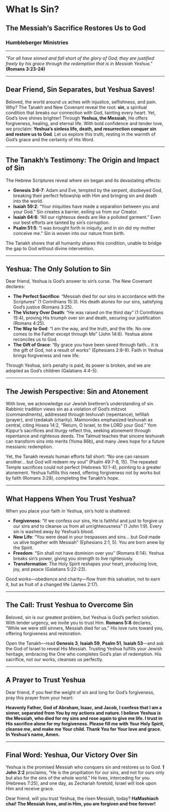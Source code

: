 # What Is Sin?

## The Messiah’s Sacrifice Restores Us to God

### Humbleberger Ministries

---

_"For all have sinned and fall short of the glory of God; they are justified freely by his grace through the redemption that is in Messiah Yeshua."_
**(Romans 3:23-24)**

---

## Dear Friend, Sin Separates, but Yeshua Saves!

Beloved, the world around us aches with injustice, selfishness, and pain. Why? The Tanakh and New Covenant reveal the root: **sin**, a spiritual condition that breaks our connection with God, tainting every heart. Yet, God’s love shines brighter! Through **Yeshua, the Messiah**, He offers forgiveness, healing, and eternal life. With bold confidence and tender love, we proclaim: **Yeshua’s sinless life, death, and resurrection conquer sin and restore us to God**. Let us explore this truth, resting in the warmth of God’s grace and the certainty of His Word.

---

## The Tanakh’s Testimony: The Origin and Impact of Sin

The Hebrew Scriptures reveal where sin began and its devastating effects:

- **Genesis 3:6-7**: Adam and Eve, tempted by the serpent, disobeyed God, breaking their perfect fellowship with Him and bringing sin and death into the world.
- **Isaiah 59:2**: “Your iniquities have made a separation between you and your God.” Sin creates a barrier, exiling us from our Creator.
- **Isaiah 64:6**: “All our righteous deeds are like a polluted garment.” Even our best efforts are tainted by sin’s corruption.
- **Psalm 51:5**: “I was brought forth in iniquity, and in sin did my mother conceive me.” Sin is woven into our nature from birth.

The Tanakh shows that all humanity shares this condition, unable to bridge the gap to God without divine intervention.

---

## Yeshua: The Only Solution to Sin

Dear friend, Yeshua is God’s answer to sin’s curse. The New Covenant declares:

- **The Perfect Sacrifice**: “Messiah died for our sins in accordance with the Scriptures” (1 Corinthians 15:3). His death atones for our sins, satisfying God’s justice (Romans 3:25).
- **The Victory Over Death**: “He was raised on the third day” (1 Corinthians 15:4), proving His triumph over sin and death, securing our justification (Romans 4:25).
- **The Way to God**: “I am the way, and the truth, and the life. No one comes to the Father except through Me” (John 14:6). Yeshua alone reconciles us to God.
- **The Gift of Grace**: “By grace you have been saved through faith… it is the gift of God, not a result of works” (Ephesians 2:8-9). Faith in Yeshua brings forgiveness and new life.

Through Yeshua, sin’s penalty is paid, its power is broken, and we are adopted as God’s children (Galatians 4:4-5).

---

## The Jewish Perspective: Sin and Atonement

With love, we acknowledge our Jewish brethren’s understanding of sin. Rabbinic tradition views sin as a violation of God’s mitzvot (commandments), addressed through teshuvah (repentance), tefillah (prayer), and tzedakah (charity). Maimonides emphasized teshuvah as central, citing Hosea 14:2, “Return, O Israel, to the LORD your God.” Yom Kippur’s sacrifices and liturgy reflect this, seeking atonement through repentance and righteous deeds. The Talmud teaches that sincere teshuvah can transform sins into merits (Yoma 86b), and many Jews hope for a future messianic redemption.

Yet, the Tanakh reveals human efforts fall short: “No one can ransom another… but God will redeem my soul” (Psalm 49:7-8, 15). The repeated Temple sacrifices could not perfect (Hebrews 10:1-4), pointing to a greater atonement. Yeshua fulfills this need, offering forgiveness not by works but by faith (Romans 3:28), completing the Tanakh’s hope.

---

## What Happens When You Trust Yeshua?

When you place your faith in Yeshua, sin’s hold is shattered:

- **Forgiveness**: “If we confess our sins, He is faithful and just to forgive us our sins and to cleanse us from all unrighteousness” (1 John 1:9). Every sin is washed away by Yeshua’s blood.
- **New Life**: “You were dead in your trespasses and sins… but God made us alive together with Messiah” (Ephesians 2:1, 5). You are born anew by the Spirit.
- **Freedom**: “Sin shall not have dominion over you” (Romans 6:14). Yeshua breaks sin’s power, giving you strength to live righteously.
- **Transformation**: The Holy Spirit reshapes your heart, producing love, joy, and peace (Galatians 5:22-23).

Good works—obedience and charity—flow from this salvation, not to earn it, but as fruit of a changed life (James 2:17).

---

## The Call: Trust Yeshua to Overcome Sin

Beloved, sin is our greatest problem, but Yeshua is God’s perfect solution. With tender urgency, we invite you to trust Him. **Romans 5:8** declares, “While we were still sinners, Messiah died for us.” His love runs toward you, offering forgiveness and restoration.

Open the Tanakh—read **Genesis 3**, **Isaiah 59**, **Psalm 51**, **Isaiah 53**—and ask the God of Israel to reveal His Messiah. Trusting Yeshua fulfills your Jewish heritage, embracing the One who completes God’s plan of redemption. His sacrifice, not our works, cleanses us perfectly.

---

## A Prayer to Trust Yeshua

Dear friend, if you feel the weight of sin and long for God’s forgiveness, pray this prayer from your heart:

**Heavenly Father, God of Abraham, Isaac, and Jacob, I confess that I am a sinner, separated from You by my actions and nature. I believe Yeshua is the Messiah, who died for my sins and rose again to give me life. I trust in His sacrifice alone for my forgiveness. Please fill me with Your Holy Spirit, cleanse me, and make me Your child. Thank You for Your love and grace. In Yeshua’s name, Amen.**

---

## Final Word: Yeshua, Our Victory Over Sin

Yeshua is the promised Messiah who conquers sin and restores us to God. **1 John 2:2** proclaims, “He is the propitiation for our sins, and not for ours only but also for the sins of the whole world.” He lives, interceding for you (Hebrews 7:25), and one day, as Zechariah foretold, Israel will look upon Him and receive grace.

Dear friend, will you trust Yeshua, the risen Messiah, today? **HaMashiach chai! The Messiah lives, and in Him, you are forgiven and free forever!**